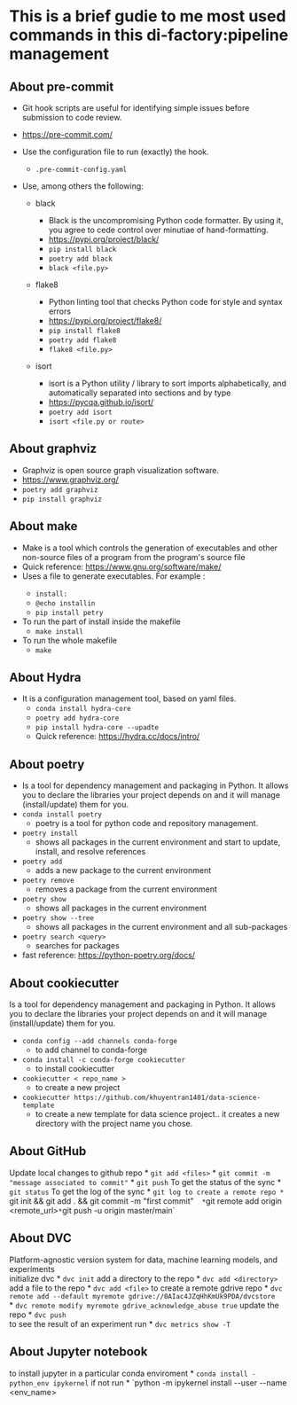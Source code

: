 # This is a brief gudie to me most used commands in this di-factory:pipeline management

## About pre-commit
* Git hook scripts are useful for identifying simple issues before submission to code review.
* https://pre-commit.com/
* Use the configuration file to run (exactly) the hook.
	* `.pre-commit-config.yaml`

* Use, among others the following:
	* black
		* Black is the uncompromising Python code formatter. By using it, you agree to cede control over minutiae of hand-formatting.
		* https://pypi.org/project/black/
		* `pip install black`
		* `poetry add black`
		* `black <file.py>`
		
	* flake8
		* Python linting tool that checks Python code for style and syntax errors
		* https://pypi.org/project/flake8/
		* `pip install flake8`
		* `poetry add flake8`
		* `flake8 <file.py>`
		
	* isort 
		* isort is a Python utility / library to sort imports alphabetically, and automatically separated into sections and by type
		* https://pycqa.github.io/isort/ 
		* `poetry add isort`
		* `isort <file.py or route>`


## About graphviz
* Graphviz is open source graph visualization software.
* https://www.graphviz.org/
* `poetry add graphviz`
* `pip install graphviz`


## About make
* Make is a tool which controls the generation of executables and other non-source files of a program from the program's source file
* Quick reference: https://www.gnu.org/software/make/
* Uses a <makefile> file to generate executables. For example <makfile>:
  * `install:`
  * `@echo installin`
  * `pip install petry`
* To run the part of install inside the makefile    
	* `make install`
* To run the whole makefile    
	* `make`

## About Hydra
* It is a configuration management tool, based on yaml files.
	* `conda install hydra-core`
	* `poetry add hydra-core`
	* `pip install hydra-core --upadte`
	* Quick reference: https://hydra.cc/docs/intro/ 


## About poetry
* Is a tool for dependency management and packaging in Python. It allows you to declare the libraries your project depends on and it will manage (install/update) them for you. 
* `conda install poetry`
	* poetry is a tool for python code and repository management.
* `poetry install`
	* shows all packages in the current environment and start to update, install, and resolve references
* `poetry add`
	* adds a new package to the current environment
* `poetry remove`
	* removes a package from the current environment
* `poetry show`
	* shows all packages in the current environment
* `poetry show --tree`
	* shows all packages in the current environment and all sub-packages
* `poetry search <query>`
 	* searches for packages
* fast reference: https://python-poetry.org/docs/

## About  cookiecutter
Is a tool for dependency management and packaging in Python. It allows you to declare the libraries your project depends on and it will manage (install/update) them for you. 
* `conda config --add channels conda-forge`
  * to add channel to conda-forge
* `conda install -c conda-forge cookiecutter`
  * to install cookiecutter
* `cookiecutter < repo_name >`
  * to create a new project
* `cookiecutter https://github.com/khuyentran1401/data-science-template`
  * to create a new template for data science project.. it creates a new directory with the project name you chose.


## About GitHub
Update local changes to github repo
	* `git add <files>`
	* `git commit -m "message associated to commit"`
	* `git push`
To get the status of the sync
	* `git status`
To get the log of the sync
	* `git log
to create a remote repo
	* `git init && git add . && git commit -m "first commit"`  
	* `git remote add origin <remote_url>`
	* `git push -u origin master/main`

## About DVC
Platform-agnostic version system for data, machine learning models, and experiments  
initialize dvc
	* `dvc init`
add a directory to the repo
	* `dvc add <directory>`
add a file to the repo
	* `dvc add <file>`
to create a remote gdrive repo
	* `dvc remote add --default myremote gdrive://0AIac4JZqHhKmUk9PDA/dvcstore`  
	* `dvc remote modify myremote gdrive_acknowledge_abuse true`
update the repo
	* `dvc push`  
to see the result of an experiment run
	* `dvc metrics show -T`

## About Jupyter notebook
to install jupyter in a particular conda enviroment
	* `conda install -python_env ipykernel`
if not run
	* `python -m ipykernel install --user --name <env_name>
  
  
